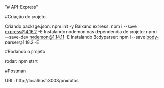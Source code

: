 "# API-Express" 

#Criação do projeto

Criando package.json: npm init -y
Baixano express: npm i --save express@4.16.2 -E
Instalando nodemon nas dependendia de projeto: npm i --save-dev nodemon@1.14.11 -E
Instalando Bodyparser: npm i --save body-parser@1.18.2 -E

#Rodando o projeto

rodar: npm start

#Postman

URL: http://localhost:3003/produtos